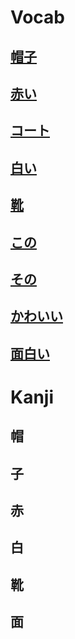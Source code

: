 # Vocab
## [帽子](Vocabulary/帽子.md)
## [赤い](Vocabulary/赤い.md)
## [コート](Vocabulary/コート.md)
## [白い](Vocabulary/白い.md)
## [靴](Nouns/靴)
## [この](Vocabulary/この.md)
## [その](Vocabulary/その.md)
## [かわいい](Vocabulary/かわいい.md)
## [面白い](Vocabulary/面白い.md)


# Kanji
## 帽
## 子
## 赤
## 白
## 靴
## 面